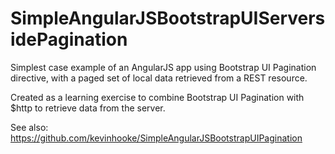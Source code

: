 # SimpleAngularJSBootstrapUIServersidePagination
Simplest case example of an AngularJS app using Bootstrap UI Pagination directive, with a 
paged set of local data retrieved from a REST resource.

Created as a learning exercise to combine Bootstrap UI Pagination with $http to retrieve data
from the server.

See also: https://github.com/kevinhooke/SimpleAngularJSBootstrapUIPagination



